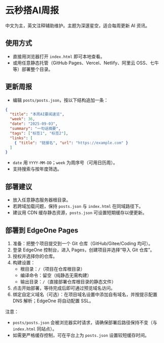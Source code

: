 # 云秒搭AI周报

中文为主，英文注释辅助维护。主题为深邃星空，适合每周更新 AI 资讯。

## 使用方式
- 直接用浏览器打开 `index.html` 即可本地查看。
- 或用任意静态托管（GitHub Pages、Vercel、Netlify、阿里云 OSS、七牛等）部署整个目录。

## 更新周报
- 编辑 `posts/posts.json`，按以下结构追加一条：
```json
{
  "title": "本周AI要闻速览",
  "week": 36,
  "date": "2025-09-03",
  "summary": "一句话摘要",
  "tags": ["标签1", "标签2"],
  "links": [
    { "title": "链接名", "url": "https://example.com" }
  ]
}
```
- `date` 用 `YYYY-MM-DD`；`week` 为周序号（可用日历周）。
- 支持搜索与按年度筛选。

## 部署建议
- 放入任意静态服务器根目录。
- 若跨域加载问题，保持 `posts.json` 与 `index.html` 在同域路径下。
- 建议用 CDN 缓存静态资源，`posts.json` 可设置短期缓存以便更新。

## 部署到 EdgeOne Pages
1. 准备：把整个项目提交到一个 Git 仓库（GitHub/Gitee/Coding 均可）。
2. 登录 EdgeOne 控制台，进入 Pages，创建项目并选择“导入 Git 仓库”。
3. 授权并选择你的仓库。
4. 构建设置：
   - 根目录：`/`（项目在仓库根目录）
   - 编译命令：留空（纯静态无需构建）
   - 输出目录：`/`（直接部署仓库根目录的静态文件）
5. 点击开始部署，等待完成后即可通过预览域名访问。
6. 绑定自定义域名（可选）：在项目域名设置中添加自有域名，并按提示配置 DNS 解析；EdgeOne 将自动配置 SSL。

注意：
- `posts/posts.json` 会被浏览器实时请求，请确保部署后路径保持不变（与 `index.html` 同站点）。
- 如需更严格缓存控制，可在平台上为 `posts.json` 设置较短缓存时间。
